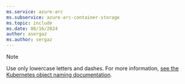 ```yaml
---
ms.service: azure-arc
ms.subservice: azure-arc-container-storage
ms.topic: include
ms.date: 08/16/2024
author: asergaz
ms.author: sergaz
---
```


> [!NOTE]
> Use only lowercase letters and dashes. For more information, [see the Kubernetes object naming documentation](https://kubernetes.io/docs/concepts/overview/working-with-objects/names/#names).
